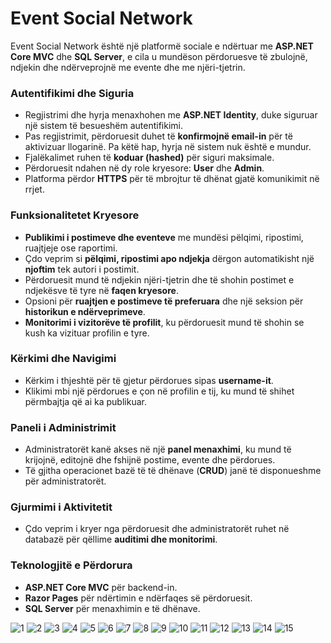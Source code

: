 # **Event Social Network**  

Event Social Network është një platformë sociale e ndërtuar me **ASP.NET Core MVC** dhe **SQL Server**, e cila u mundëson përdoruesve të zbulojnë, ndjekin dhe ndërveprojnë me evente dhe me njëri-tjetrin.  

### **Autentifikimi dhe Siguria**  
- Regjistrimi dhe hyrja menaxhohen me **ASP.NET Identity**, duke siguruar një sistem të besueshëm autentifikimi.  
- Pas regjistrimit, përdoruesit duhet të **konfirmojnë email-in** për të aktivizuar llogarinë. Pa këtë hap, hyrja në sistem nuk është e mundur.  
- Fjalëkalimet ruhen të **koduar (hashed)** për siguri maksimale.  
- Përdoruesit ndahen në dy role kryesore: **User** dhe **Admin**.  
- Platforma përdor **HTTPS** për të mbrojtur të dhënat gjatë komunikimit në rrjet.  

### **Funksionalitetet Kryesore**  
- **Publikimi i postimeve dhe eventeve** me mundësi pëlqimi, ripostimi, ruajtjeje ose raportimi.  
- Çdo veprim si **pëlqimi, ripostimi apo ndjekja** dërgon automatikisht një **njoftim** tek autori i postimit.  
- Përdoruesit mund të ndjekin njëri-tjetrin dhe të shohin postimet e ndjekësve të tyre në **faqen kryesore**.  
- Opsioni për **ruajtjen e postimeve të preferuara** dhe një seksion për **historikun e ndërveprimeve**.  
- **Monitorimi i vizitorëve të profilit**, ku përdoruesit mund të shohin se kush ka vizituar profilin e tyre.  

### **Kërkimi dhe Navigimi**  
- Kërkim i thjeshtë për të gjetur përdorues sipas **username-it**.  
- Klikimi mbi një përdorues e çon në profilin e tij, ku mund të shihet përmbajtja që ai ka publikuar.  

### **Paneli i Administrimit**  
- Administratorët kanë akses në një **panel menaxhimi**, ku mund të krijojnë, editojnë dhe fshijnë postime, evente dhe përdorues.  
- Të gjitha operacionet bazë të të dhënave (**CRUD**) janë të disponueshme për administratorët.  

### **Gjurmimi i Aktivitetit**  
- Çdo veprim i kryer nga përdoruesit dhe administratorët ruhet në databazë për qëllime **auditimi dhe monitorimi**.  

### **Teknologjitë e Përdorura**  
- **ASP.NET Core MVC** për backend-in.  
- **Razor Pages** për ndërtimin e ndërfaqes së përdoruesit.  
- **SQL Server** për menaxhimin e të dhënave.  
 










![1](https://github.com/user-attachments/assets/10810017-8551-4b1c-9a66-8c876a6d226d)
![2](https://github.com/user-attachments/assets/6bdd7e82-6381-4ddf-b6d5-c45cd57122d1)
![3](https://github.com/user-attachments/assets/5a917276-1c35-4b3a-9622-8ff5f04a7ab2)
![4](https://github.com/user-attachments/assets/8de98e0c-9814-4075-b800-4d2e9f420849)
![5](https://github.com/user-attachments/assets/f05d0695-6b69-4dc0-956d-4e6c99104e3b)
![6](https://github.com/user-attachments/assets/1d5a9d42-6b0c-42c4-a9eb-07b40644be2b)
![7](https://github.com/user-attachments/assets/f87bc20a-c2e2-4d3b-af0a-52b4d52a2d25)
![8](https://github.com/user-attachments/assets/5a5899af-f10f-4b05-a6fe-b55c28e575ad)
![9](https://github.com/user-attachments/assets/0056b60b-c5a9-4c59-bce7-248b270e8444)
![10](https://github.com/user-attachments/assets/51ee3df7-8f03-4a9e-9fe0-67b2e216b03f)
![11](https://github.com/user-attachments/assets/91995ad9-457a-44ac-bb83-8308d34d8f1c)
![12](https://github.com/user-attachments/assets/4dec8378-f9b8-4a65-8dab-ce902b861243)
![13](https://github.com/user-attachments/assets/52757440-a116-44e9-ae10-b3c459dffd36)
![14](https://github.com/user-attachments/assets/65bfbb48-bedd-499a-9ed9-3a197c18239f)
![15](https://github.com/user-attachments/assets/036cbaee-d045-456c-ae18-481a87bd4d0a)














